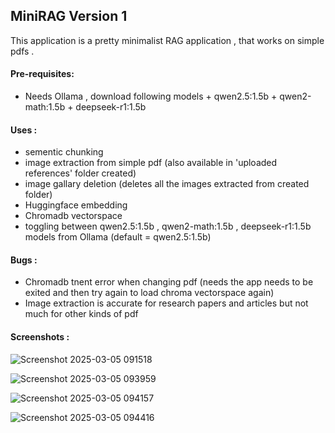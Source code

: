 ## MiniRAG Version 1


This application is a pretty minimalist RAG application , that works on simple pdfs .

#### Pre-requisites:
+ Needs Ollama , download following models 
      +  qwen2.5:1.5b 
      +  qwen2-math:1.5b
      +  deepseek-r1:1.5b

#### Uses : 
+ sementic chunking 
+ image extraction from simple pdf (also available in 'uploaded references' folder created)
+ image gallary deletion (deletes all the images extracted from created folder)
+ Huggingface embedding
+ Chromadb vectorspace
+ toggling between qwen2.5:1.5b , qwen2-math:1.5b , deepseek-r1:1.5b  models from Ollama (default = qwen2.5:1.5b)
  

#### Bugs :
+ Chromadb tnent error when changing pdf (needs the app needs to be exited and then try again to load chroma vectorspace again)
+ Image extraction is accurate for research papers and articles but not much for other kinds of pdf

#### Screenshots :

![Screenshot 2025-03-05 091518](https://github.com/user-attachments/assets/43aa76f3-45f3-4cd2-b205-c9288ef43b73)

![Screenshot 2025-03-05 093959](https://github.com/user-attachments/assets/773eeefd-50e9-4052-810a-e7e3f336af39)

![Screenshot 2025-03-05 094157](https://github.com/user-attachments/assets/74dae98d-e15a-4486-88de-4947b89cc387)

![Screenshot 2025-03-05 094416](https://github.com/user-attachments/assets/f1be46b1-a6f8-47e5-876f-e66485943b55)



